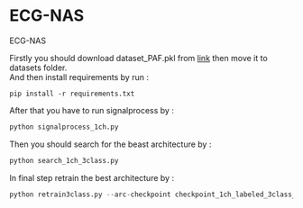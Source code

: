 # ECG-NAS
ECG-NAS


Firstly you should download dataset_PAF.pkl from [link](https://drive.google.com/file/d/1G5uFIGllmJIk05G1Acp2IItjK159XQhC/view?usp=sharing) 
then move it to datasets folder.<br /> And then install requirements by run : <br />
```pyhton
pip install -r requirements.txt
```
After that you have to run signalprocess by :<br />

```python
python signalprocess_1ch.py
```
Then you should search for the beast architecture by :<br />
```python
python search_1ch_3class.py
```
In final step retrain the best architecture by :<br />
```python
python retrain3class.py --arc-checkpoint checkpoint_1ch_labeled_3class_512.json
```
